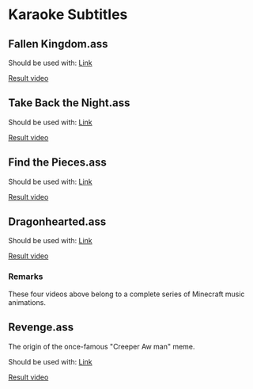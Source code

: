 # Karaoke Subtitles

## Fallen Kingdom.ass

Should be used with: [Link](https://www.youtube.com/watch?v=I-sH53vXP2)

[Result video](https://www.bilibili.com/video/BV1Ys411E7X3/)

## Take Back the Night.ass

Should be used with: [Link](https://www.youtube.com/watch?v=Kwwl9jiJ1A4)

[Result video](https://www.bilibili.com/video/av26239357)

## Find the Pieces.ass

Should be used with: [Link](https://www.youtube.com/watch?v=Lyu7-Jcyl_8)

[Result video](https://www.bilibili.com/video/av26239117)

## Dragonhearted.ass

Should be used with: [Link](https://www.youtube.com/watch?v=07rtl-zcQhg)

[Result video](https://www.bilibili.com/video/av26516357)

### Remarks

These four videos above belong to a complete series of Minecraft music animations.

## Revenge.ass

The origin of the once-famous "Creeper Aw man" meme.

Should be used with: [Link](https://www.youtube.com/watch?v=cPJUBQd-PNM)

[Result video](https://www.bilibili.com/video/BV1xs41137bh/)
